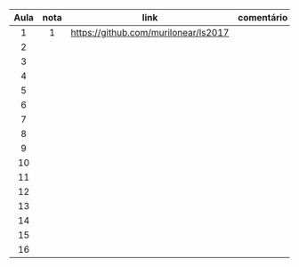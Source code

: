 | Aula  | nota | link | comentário  |
|:-:|:-:|---|:-:|
| 1  | 1  | https://github.com/murilonear/ls2017  |   |
| 2  |   |   |   |
| 3  |   |   |   |
| 4  |   |   |   |
| 5  |   |   |   |
| 6  |   |   |   |
| 7  |   |   |   |
| 8  |   |   |   |
| 9  |   |   |   |
| 10  |   |   |   |
| 11  |   |   |   |
| 12  |   |   |   |
| 13  |   |   |   |
| 14  |   |   |   |
| 15  |   |   |   |
| 16  |   |   |   |
